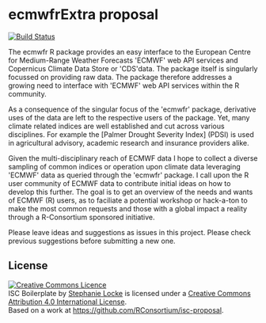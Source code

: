 # ecmwfrExtra proposal

[![Build Status](https://travis-ci.org/khufkens/ecmwfrExtra.svg?branch=master)](https://travis-ci.org/khufkens/ecmwfrExtra)

The ecmwfr R package provides an easy interface to the European Centre for Medium-Range Weather Forecasts 'ECMWF' web API services and Copernicus Climate Data Store or 'CDS'data. The package itself is singularly focussed on providing raw data. The package therefore addresses a growing need to interface with 'ECMWF' web API services within the R community.

As a consequence of the singular focus of the 'ecmwfr' package, derivative uses of the data are left to the respective users of the package. Yet, many climate related indices are well established and cut across various disciplines. For example the [Palmer Drought Severity Index] (PDSI) is used in agricultural advisory, academic research and insurance providers alike.

Given the multi-disciplinary reach of ECMWF data I hope to collect a diverse sampling of common indices or operation upon climate data leveraging 'ECMWF' data as queried through the 'ecmwfr' package. I call upon the R user community of ECMWF data to contribute initial ideas on how to develop this further. The goal is to get an overview of the needs and wants of ECMWF (R) users, as to faciliate a potential workshop or hack-a-ton to make the most common requests and those with a global impact a reality through a R-Consortium sponsored initiative.

Please leave ideas and suggestions as issues in this project. Please check previous suggestions before submitting a new one.

## License
<a rel="license" href="http://creativecommons.org/licenses/by/4.0/"><img alt="Creative Commons Licence" style="border-width:0" src="https://i.creativecommons.org/l/by/4.0/88x31.png" /></a><br /><span xmlns:dct="http://purl.org/dc/terms/" property="dct:title">ISC Boilerplate</span> by <a xmlns:cc="http://creativecommons.org/ns#" href="https://github.com/stephlocke" property="cc:attributionName" rel="cc:attributionURL">Stephanie Locke</a> is licensed under a <a rel="license" href="http://creativecommons.org/licenses/by/4.0/">Creative Commons Attribution 4.0 International License</a>.<br />Based on a work at <a xmlns:dct="http://purl.org/dc/terms/" href="https://github.com/RConsortium/isc-proposal" rel="dct:source">https://github.com/RConsortium/isc-proposal</a>.
